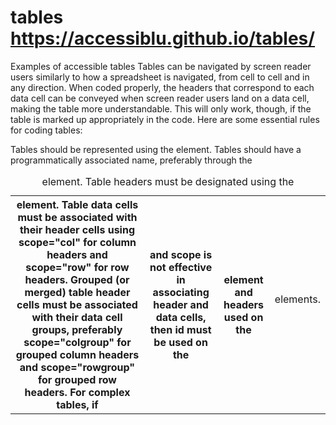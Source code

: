 # tables https://accessiblu.github.io/tables/
Examples of accessible tables
Tables can be navigated by screen reader users similarly to how a spreadsheet is navigated, from cell to cell and in any direction. When coded properly, the headers that correspond to each data cell can be conveyed when screen reader users land on a data cell, making the table more understandable. This will only work, though, if the table is marked up appropriately in the code. Here are some essential rules for coding tables:

Tables should be represented using the <table> element.
Tables should have a programmatically associated name, preferably through the <caption> element.
Table headers must be designated using the <th> element.
Table data cells must be associated with their header cells using scope="col" for column headers and scope="row" for row headers.
Grouped (or merged) table header cells must be associated with their data cell groups, preferably scope="colgroup" for grouped column headers and scope="rowgroup" for grouped row headers.
For complex tables, if <th> and scope is not effective in associating header and data cells, then id must be used on the <th> element and headers used on the <td> elements.
